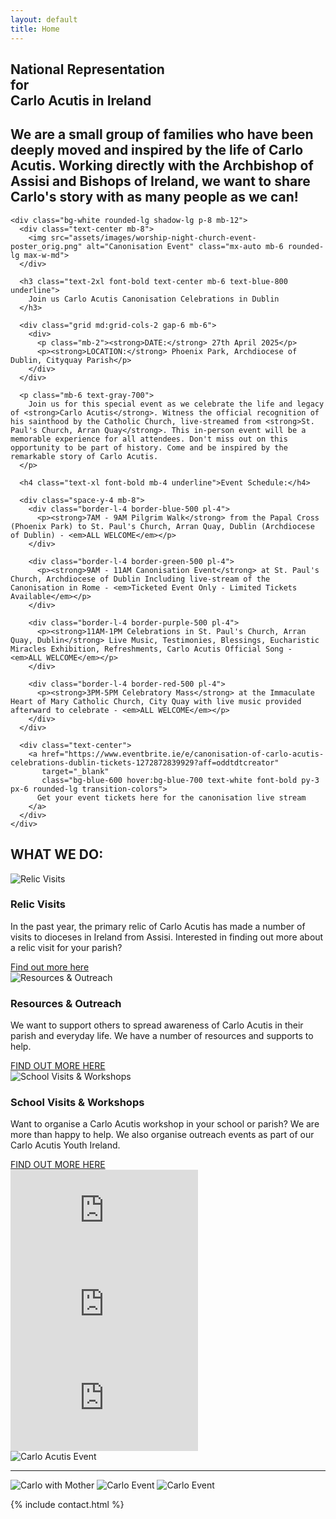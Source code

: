 ```yaml
---
layout: default
title: Home
---
```


<section id="home" class="bg-gradient-to-b from-blue-50 to-white py-16">
  <div class="max-w-4xl mx-auto text-center px-4">
    <h2 class="text-4xl md:text-5xl font-bold text-gray-800 mb-6">
      National Representation<br>
      for<br>
      Carlo Acutis in Ireland
    </h2>
  </div>
</section>

<section class="py-12 bg-gray-50">
  <div class="max-w-6xl mx-auto px-4">
    <h2 class="text-2xl md:text-3xl text-center text-gray-700 mb-12 leading-relaxed">
      We are a small group of families who have been deeply moved and inspired by the life of Carlo Acutis. Working directly with the Archbishop of Assisi and Bishops of Ireland, we want to share Carlo's story with as many people as we can!
    </h2>

    <div class="bg-white rounded-lg shadow-lg p-8 mb-12">
      <div class="text-center mb-8">
        <img src="assets/images/worship-night-church-event-poster_orig.png" alt="Canonisation Event" class="mx-auto mb-6 rounded-lg max-w-md">
      </div>

      <h3 class="text-2xl font-bold text-center mb-6 text-blue-800 underline">
        Join us Carlo Acutis Canonisation Celebrations in Dublin
      </h3>

      <div class="grid md:grid-cols-2 gap-6 mb-6">
        <div>
          <p class="mb-2"><strong>DATE:</strong> 27th April 2025</p>
          <p><strong>LOCATION:</strong> Phoenix Park, Archdiocese of Dublin, Cityquay Parish</p>
        </div>
      </div>

      <p class="mb-6 text-gray-700">
        Join us for this special event as we celebrate the life and legacy of <strong>Carlo Acutis</strong>. Witness the official recognition of his sainthood by the Catholic Church, live-streamed from <strong>St. Paul's Church, Arran Quay</strong>. This in-person event will be a memorable experience for all attendees. Don't miss out on this opportunity to be part of history. Come and be inspired by the remarkable story of Carlo Acutis.
      </p>

      <h4 class="text-xl font-bold mb-4 underline">Event Schedule:</h4>

      <div class="space-y-4 mb-8">
        <div class="border-l-4 border-blue-500 pl-4">
          <p><strong>7AM - 9AM Pilgrim Walk</strong> from the Papal Cross (Phoenix Park) to St. Paul's Church, Arran Quay, Dublin (Archdiocese of Dublin) - <em>ALL WELCOME</em></p>
        </div>

        <div class="border-l-4 border-green-500 pl-4">
          <p><strong>9AM - 11AM Canonisation Event</strong> at St. Paul's Church, Archdiocese of Dublin Including live-stream of the Canonisation in Rome - <em>Ticketed Event Only - Limited Tickets Available</em></p>
        </div>

        <div class="border-l-4 border-purple-500 pl-4">
          <p><strong>11AM-1PM Celebrations in St. Paul's Church, Arran Quay, Dublin</strong> Live Music, Testimonies, Blessings, Eucharistic Miracles Exhibition, Refreshments, Carlo Acutis Official Song - <em>ALL WELCOME</em></p>
        </div>

        <div class="border-l-4 border-red-500 pl-4">
          <p><strong>3PM-5PM Celebratory Mass</strong> at the Immaculate Heart of Mary Catholic Church, City Quay with live music provided afterward to celebrate - <em>ALL WELCOME</em></p>
        </div>
      </div>

      <div class="text-center">
        <a href="https://www.eventbrite.ie/e/canonisation-of-carlo-acutis-celebrations-dublin-tickets-1272872839929?aff=oddtdtcreator" 
           target="_blank" 
           class="bg-blue-600 hover:bg-blue-700 text-white font-bold py-3 px-6 rounded-lg transition-colors">
          Get your event tickets here for the canonisation live stream
        </a>
      </div>
    </div>
  </div>
</section>

<!-- What We Do Section -->
<section class="py-16 bg-white">
  <div class="max-w-6xl mx-auto px-4">
    <h2 class="text-3xl font-bold text-center mb-12">WHAT WE DO:</h2>
    <div class="grid md:grid-cols-3 gap-8">
      <!-- Relic Visits -->
      <div class="text-center">
        <img src="assets/images/whatsapp-image-2024-08-01-at-17-40-38.jpeg" alt="Relic Visits" class="w-full h-48 object-cover rounded-lg mb-4">
        <h3 class="text-xl font-bold mb-4">Relic Visits</h3>
        <p class="text-gray-600 mb-6">
          In the past year, the primary relic of Carlo Acutis has made a number of visits to dioceses in Ireland from Assisi.
          Interested in finding out more about a relic visit for your parish?
        </p>
        <a href="#relic" class="bg-blue-600 hover:bg-blue-700 text-white py-2 px-4 rounded transition-colors">
          Find out more here
        </a>
      </div>
      <!-- Resources & Outreach -->
      <div class="text-center">
        <img src="assets/images/carlo-bread-cover_orig.jpg" alt="Resources & Outreach" class="w-full h-48 object-cover rounded-lg mb-4">
        <h3 class="text-xl font-bold mb-4">Resources & Outreach</h3>
        <p class="text-gray-600 mb-6">
          We want to support others to spread awareness of Carlo Acutis in their parish and everyday life.
          We have a number of resources and supports to help.
        </p>
        <a href="#resources" class="bg-blue-600 hover:bg-blue-700 text-white py-2 px-4 rounded transition-colors">
          FIND OUT MORE HERE
        </a>
      </div>
      <!-- School Visits & Workshops -->
      <div class="text-center">
        <img src="assets/images/lithuanian-friends.jpg" alt="School Visits & Workshops" class="w-full h-48 object-cover rounded-lg mb-4">
        <h3 class="text-xl font-bold mb-4">School Visits & Workshops</h3>
        <p class="text-gray-600 mb-6">
          Want to organise a Carlo Acutis workshop in your school or parish? We are more than happy to help.
          We also organise outreach events as part of our Carlo Acutis Youth Ireland.
        </p>
        <a href="#schools" class="bg-blue-600 hover:bg-blue-700 text-white py-2 px-4 rounded transition-colors">
          FIND OUT MORE HERE
        </a>
      </div>
    </div>
  </div>
</section>

<!-- Videos Section -->
<section class="py-16 bg-gray-50">
  <div class="max-w-6xl mx-auto px-4">
    <div class="grid md:grid-cols-2 gap-8 mb-8">
      <div class="aspect-video">
        <iframe class="w-full h-full rounded-lg" src="https://www.youtube.com/embed/UqB35uJ-JjU" frameborder="0" allowfullscreen></iframe>
      </div>
      <div class="aspect-video">
        <iframe class="w-full h-full rounded-lg" src="https://www.youtube.com/embed/JlwM4QSh1EA" frameborder="0" allowfullscreen></iframe>
      </div>
    </div>
    <div class="aspect-video max-w-4xl mx-auto">
      <iframe class="w-full h-full rounded-lg" src="https://www.youtube.com/embed/DDkelBOase0" frameborder="0" allowfullscreen></iframe>
    </div>
  </div>
</section>

<!-- Photo Gallery -->
<section class="py-16 bg-white">
  <div class="max-w-6xl mx-auto px-4">
    <img src="assets/images/whatsapp-image-2024-08-27-at-14-59-49.jpeg" alt="Carlo Acutis Event" class="w-full max-w-2xl mx-auto rounded-lg mb-8">
    <hr class="border-2 border-gray-300 mb-8">
    <div class="grid md:grid-cols-3 gap-6">
      <img src="assets/images/carlo-mother.jpg" alt="Carlo with Mother" class="w-full h-64 object-cover rounded-lg">
      <img src="assets/images/img-2260_1.jpeg" alt="Carlo Event" class="w-full h-64 object-cover rounded-lg">
      <img src="assets/images/dsc-0108_1.jpeg" alt="Carlo Event" class="w-full h-64 object-cover rounded-lg">
    </div>
  </div>
</section>

{% include contact.html %}
